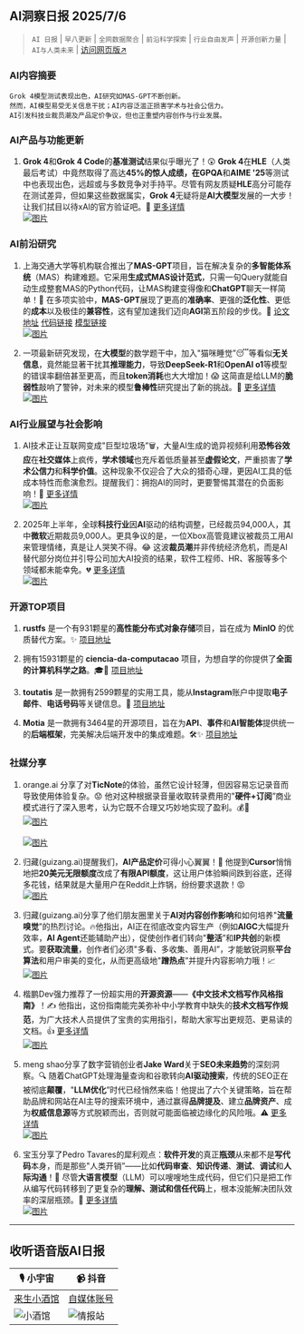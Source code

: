 ## AI洞察日报 2025/7/6

>  `AI 日报` | `早八更新` | `全网数据聚合` | `前沿科学探索` | `行业自由发声` | `开源创新力量` | `AI与人类未来` | [访问网页版↗️](https://ai.hubtoday.app/)



### **AI内容摘要**

```
Grok 4模型测试表现出色，AI研究如MAS-GPT不断创新。
然而，AI模型易受无关信息干扰；AI内容泛滥正损害学术与社会公信力。
AI引发科技业裁员潮及产品定价争议，但也正重塑内容创作与行业发展。
```



### AI产品与功能更新

1.  **Grok 4**和**Grok 4 Code**的**基准测试**结果似乎曝光了！😲 **Grok 4**在**HLE**（人类最后考试）中竟然取得了高达**45%**的惊人成绩，在**GPQA**和**AIME '25**等测试中也表现出色，远超或与多数竞争对手持平。尽管有网友质疑**HLE**高分可能存在测试差异，但如果这些数据属实，**Grok 4**无疑将是**AI大模型**发展的一大步！让我们拭目以待xAI的官方验证吧。🚀 [更多详情](https://www.jiqizhixin.com/articles/2025-07-05-3)
    <br/> [![图片](https://cdn.jsdmirror.com/gh/justlovemaki/imagehub@main/images/2025/07/news_01k022x081fajbm9e9tpd2ycvx.avif "Grok 4基准测试结果")](https://cdn.jsdmirror.com/gh/justlovemaki/imagehub@main/images/2025/07/news_01k022x081fajbm9e9tpd2ycvx.avif) <br/>

### AI前沿研究

1.  上海交通大学等机构联合推出了**MAS-GPT**项目，旨在解决复杂的**多智能体系统**（MAS）构建难题。它采用**生成式MAS设计范式**，只需一句Query就能自动生成整套MAS的Python代码，让MAS构建变得像和**ChatGPT**聊天一样简单！🤩 在多项实验中，**MAS-GPT**展现了更高的**准确率**、更强的**泛化性**、更低的**成本**以及极佳的**兼容性**，这有望加速我们迈向**AGI**第五阶段的步伐。🚀 [论文地址](https://arxiv.org/abs/2503.03686) [代码链接](https://github.com/MASWorks/MAS-GPT) [模型链接](https://huggingface.co/MASWorks/MAS-GPT-32B)
    <br/> [![图片](https://cdn.jsdmirror.com/gh/justlovemaki/imagehub@main/images/2025/07/news_01k022x1rjfb79fm5xqm60pe30.avif "MAS-GPT项目优势对比")](https://cdn.jsdmirror.com/gh/justlovemaki/imagehub@main/images/2025/07/news_01k022x1rjfb79fm5xqm60pe30.avif) <br/>

2.  一项最新研究发现，在**大模型**的数学题干中，加入"猫咪睡觉”😴等看似**无关信息**，竟然能显著干扰其**推理能力**，导致**DeepSeek-R1**和**OpenAI o1**等模型的错误率翻倍甚至更高，而且**token消耗**也大大增加！😱 这简直是给LLM的**脆弱性**敲响了警钟，对未来的模型**鲁棒性**研究提出了新的挑战。🤔 [更多详情](https://mp.weixin.qq.com/s?__biz=MzIzNjc1NzUzMw==&mid=2247808013&idx=1&sn=272e54ef1f178a2887c268ce178c4c13)
    <br/> [![图片](https://cdn.jsdmirror.com/gh/justlovemaki/imagehub@main/images/2025/07/news_01k022x32we42bsh86ekajn8pn.avif "LLM鲁棒性研究挑战")](https://cdn.jsdmirror.com/gh/justlovemaki/imagehub@main/images/2025/07/news_01k022x32we42bsh86ekajn8pn.avif) <br/>

### AI行业展望与社会影响

1.  AI技术正让互联网变成"巨型垃圾场”🗑️，大量AI生成的诡异视频利用**恐怖谷效应**在**社交媒体**上疯传，**学术领域**也充斥着低质量甚至**虚假论文**，严重损害了**学术公信力**和**科学价值**。这种现象不仅迎合了大众的猎奇心理，更因AI工具的低成本特性而愈演愈烈。提醒我们：拥抱AI的同时，更要警惕其潜在的负面影响！🚨 [更多详情](https://www.jiqizhixin.com/articles/2025-07-05-5)
    <br/> [![图片](https://cdn.jsdmirror.com/gh/justlovemaki/imagehub@main/images/2025/07/news_01k022x5paecs91yg5zj0vxzxp.avif "AI生成诡异视频传播")](https://cdn.jsdmirror.com/gh/justlovemaki/imagehub@main/images/2025/07/news_01k022x5paecs91yg5zj0vxzxp.avif) <br/>

2.  2025年上半年，全球**科技行业**因**AI**驱动的结构调整，已经裁员94,000人，其中**微软**近期裁员9,000人。更具争议的是，一位Xbox高管竟建议被裁员工用AI来管理情绪，真是让人哭笑不得。😂 这波**裁员潮**并非传统经济危机，而是AI替代部分岗位并引导公司加大AI投资的结果，软件工程师、HR、客服等多个领域都未能幸免。💔 [更多详情](https://mp.weixin.qq.com/s?__biz=MzI3MTA0MTk1MA==&mid=2652607008&idx=1&sn=f4eaf35d3c648f6182f0049eeef9b758)
    <br/> [![图片](https://cdn.jsdmirror.com/gh/justlovemaki/imagehub@main/images/2025/07/news_01k022x764ett8cy5rywp2k3a7.avif "AI驱动的科技行业裁员")](https://cdn.jsdmirror.com/gh/justlovemaki/imagehub@main/images/2025/07/news_01k022x764ett8cy5rywp2k3a7.avif) <br/>

### 开源TOP项目

1.  **rustfs** 是一个有931颗星的**高性能分布式对象存储**项目，旨在成为 **MinIO** 的优质替代方案。✨ [项目地址](https://github.com/rustfs/rustfs)

2.  拥有15931颗星的 **ciencia-da-computacao** 项目，为想自学的你提供了**全面的计算机科学之路**。🎓🚀 [项目地址](https://github.com/Universidade-Livre/ciencia-da-computacao)

3.  **toutatis** 是一款拥有2599颗星的实用工具，能从**Instagram**账户中提取**电子邮件**、**电话号码**等关键信息。🤫 [项目地址](https://github.com/megadose/toutatis)

4.  **Motia** 是一款拥有3464星的开源项目，旨在为**API**、**事件**和**AI智能体**提供统一的**后端框架**，完美解决后端开发中的集成难题。🛠️✨ [项目地址](https://github.com/MotiaDev/motia)

### 社媒分享

1.  orange.ai 分享了对**TicNote**的体验，虽然它设计轻薄，但因容易忘记录音而导致使用体验复杂。😟 他对这种根据录音量收取转录费用的"**硬件+订阅**”商业模式进行了深入思考，认为它既不合理又巧妙地实现了盈利。💰🤔
    <br/> [![图片](https://cdn.jsdmirror.com/gh/justlovemaki/imagehub@main/images/2025/07/news_01k022xa58e5cat0wkae4hr7r0.avif "TicNote轻薄设计")](https://cdn.jsdmirror.com/gh/justlovemaki/imagehub@main/images/2025/07/news_01k022xa58e5cat0wkae4hr7r0.avif) <br/>
    <br/> [![图片](https://cdn.jsdmirror.com/gh/justlovemaki/imagehub@main/images/2025/07/news_01k022xdc2f2wrmww7m6pqa7bk.avif "TicNote录音功能")](https://cdn.jsdmirror.com/gh/justlovemaki/imagehub@main/images/2025/07/news_01k022xdc2f2wrmww7m6pqa7bk.avif) <br/>

2.  归藏(guizang.ai)提醒我们，**AI产品定价**可得小心翼翼！📢 他提到**Cursor**悄悄地把**20美元无限额度**改成了**有限API额度**，这让用户体验瞬间跌到谷底，还得多花钱，结果就是大量用户在Reddit上炸锅，纷纷要求退款！😡
    <br/> [![图片](https://cdn.jsdmirror.com/gh/justlovemaki/imagehub@main/images/2025/07/news_01k022xfjsf2c8hghddgrr5z7r.avif "Cursor产品定价引争议")](https://cdn.jsdmirror.com/gh/justlovemaki/imagehub@main/images/2025/07/news_01k022xfjsf2c8hghddgrr5z7r.avif) <br/>

3.  归藏(guizang.ai)分享了他们朋友圈里关于**AI对内容创作影响**和如何培养"**流量嗅觉**”的热烈讨论。🔥他指出，AI正在彻底改变内容生产（例如**AIGC**大幅提升效率，**AI Agent**还能辅助产出），促使创作者们转向"**整活**”和**IP共创**的新模式。要**获取流量**，创作者们必须"多看、多收集、善用AI”，才能敏锐洞察**平台算法**和用户审美的变化，从而更高级地"**蹭热点**”并提升内容影响力哦！📈
    <br/> [![图片](https://cdn.jsdmirror.com/gh/justlovemaki/imagehub@main/images/2025/07/news_01k022xhyre7atrayydbg4sv0e.avif "AI对内容创作影响")](https://cdn.jsdmirror.com/gh/justlovemaki/imagehub@main/images/2025/07/news_01k022xhyre7atrayydbg4sv0e.avif) <br/>

4.  楷鹏Dev强力推荐了一份超实用的**开源资源**——**《中文技术文档写作风格指南》**！✍️ 他指出，这份指南能完美弥补中小学教育中缺失的**技术文档写作规范**，为广大技术人员提供了宝贵的实用指引，帮助大家写出更规范、更易读的文档。👍 [更多详情](https://m.okjike.com/originalPosts/686890634618c88abfcc3761)
    <br/> [![图片](https://cdnv2.ruguoapp.com/FvDm4UbL5sWjaNfVdh1NZw-I57kXv3.png "中文技术文档风格指南")](https://cdnv2.ruguoapp.com/FvDm4UbL5sWjaNfVdh1NZw-I57kXv3.png) <br/>

5.  meng shao分享了数字营销创业者**Jake Ward**关于**SEO未来趋势**的深刻洞察。🔍 随着ChatGPT处理海量查询和谷歌转向**AI驱动搜索**，传统的SEO正在被彻底**颠覆**，"**LLM优化**”时代已经悄然来临！他提出了六个关键策略，旨在帮助品牌和网站在AI主导的搜索环境中，通过赢得**品牌提及**、建立**品牌资产**、成为**权威信息源**等方式脱颖而出，否则就可能面临被边缘化的风险哦。⚠️ [更多详情](https://x.com/shao__meng/status/1941297172986855492)
    <br/> [![图片](https://cdn.jsdmirror.com/gh/justlovemaki/imagehub@main/images/2025/07/news_01k022xm6cey1b6e2pk8nbwrp2.avif "SEO未来趋势与LLM优化")](https://cdn.jsdmirror.com/gh/justlovemaki/imagehub@main/images/2025/07/news_01k022xm6cey1b6e2pk8nbwrp2.avif) <br/>

6.  宝玉分享了Pedro Tavares的犀利观点：**软件开发**的真正**瓶颈**从来都不是**写代码**本身，而是那些"人类开销”——比如**代码审查**、**知识传递**、**测试**、**调试**和**人际沟通**！🤯 尽管**大语言模型**（LLM）可以嗖嗖地生成代码，但它们只是把工作从编写代码转移到了更复杂的**理解、测试和信任代码**上，根本没能解决团队效率的深层瓶颈。🤔 [更多详情](https://x.com/dotey/status/1941247337625498002)
    <br/> [![图片](https://cdn.jsdmirror.com/gh/justlovemaki/imagehub@main/images/2025/07/news_01k022xnwxe43bgfpx7gh7bwpe.avif "软件开发真正瓶颈")](https://cdn.jsdmirror.com/gh/justlovemaki/imagehub@main/images/2025/07/news_01k022xnwxe43bgfpx7gh7bwpe.avif) <br/>

---

## **收听语音版AI日报**

| 🎙️ **小宇宙** | 📹 **抖音** |
| --- | --- |
| [来生小酒馆](https://www.xiaoyuzhoufm.com/podcast/683c62b7c1ca9cf575a5030e)  |   [自媒体账号](https://www.douyin.com/user/MS4wLjABAAAAwpwqPQlu38sO38VyWgw9ZjDEnN4bMR5j8x111UxpseHR9DpB6-CveI5KRXOWuFwG)| 
| ![小酒馆](https://cdn.jsdmirror.com/gh/justlovemaki/imagehub@main/logo/f959f7984e9163fc50d3941d79a7f262.md.png) | ![情报站](https://cdn.jsdmirror.com/gh/justlovemaki/imagehub@main/logo/7fc30805eeb831e1e2baa3a240683ca3.md.png) |

    

